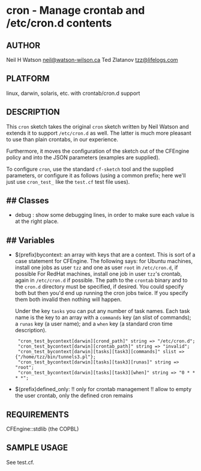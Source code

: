# cron - Manage crontab and /etc/cron.d contents
## AUTHOR
Neil H Watson <neil@watson-wilson.ca>
Ted Zlatanov <tzz@lifelogs.com>

## PLATFORM
linux, darwin, solaris, etc. with crontab/cron.d support

## DESCRIPTION

This `cron` sketch takes the original `cron` sketch written by Neil
Watson and extends it to support `/etc/cron.d` as well.  The latter is
much more pleasant to use than plain crontabs, in our experience.

Furthermore, it moves the configuration of the sketch out of the
CFEngine policy and into the JSON parameters (examples are supplied).

To configure `cron`, use the standard `cf-sketch` tool and the
supplied parameters, or configure it as follows (using a common
prefix; here we'll just use `cron_test_` like the `test.cf` test
file uses).

## ## Classes

* debug : show some debugging lines, in order to make sure each value is 
  at the right place.

## ## Variables

* $(prefix)bycontext: an array with keys that are a context.  This is
  sort of a case statement for CFEngine.  The following says: for
  Ubuntu machines, install one jobs as user `tzz` and one as user
  `root` in `/etc/cron.d`, if possible For RedHat machines, install
  one job in user `tzz`'s crontab, again in `/etc/cron.d` if possible.
  The path to the `crontab` binary and to the `cron.d` directory must
  be specified, if desired.  You could specify both but then you'd end
  up running the cron jobs twice.  If you specify them both invalid
  then nothing will happen.
    
  Under the key `tasks` you can put any number of task names.  Each
  task name is the key to an array with a `commands` key (an slist of
  commands); a `runas` key (a user name); and a `when` key (a standard
  cron time description).
  
       "cron_test_bycontext[darwin][crond_path]" string => "/etc/cron.d";
       "cron_test_bycontext[darwin][crontab_path]" string => "invalid";
       "cron_test_bycontext[darwin][tasks][task3][commands]" slist => {"/home/tzz/bin/tunnels3.pl"};
       "cron_test_bycontext[darwin][tasks][task3][runas]" string => "root";
       "cron_test_bycontext[darwin][tasks][task3][when]" string => "0 * * * *";

* $(prefix)defined_only: !! only for crontab management !!
  allow to empty the user crontab, only the defined cron remains
## REQUIREMENTS

CFEngine::stdlib (the COPBL)

## SAMPLE USAGE

See test.cf.
